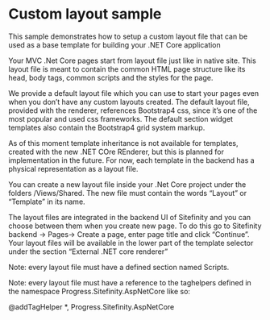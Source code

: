 # Custom layout sample
This sample demonstrates how to setup a custom layout file that can be used as a base template for building your .NET Core application

Your MVC .Net Core pages start from layout file just like in native site. This layout file is meant to contain the common HTML page structure like its head, body tags, common scripts and the styles for the page.  

We provide a default layout file which you can use to start your pages even when you don’t have any custom layouts created. The default layout file, provided with the renderer, references Bootstrap4 css, since it’s one of the most popular and used css frameworks. The default section widget templates also contain the Bootstrap4 grid system markup.  

As of this moment template inheritance is not available for templates, created with the new .NET COre REnderer, but this is planned for implementation in the future. For now, each template in the backend has a physical representation as a layout file. 

You can create a new layout file inside your .Net Core project under the folders /Views/Shared. The new file must contain the words “Layout” or “Template” in its name. 

The layout files are integrated in the backend UI of Sitefinity and you can choose between them when you create new page. To do this go to Sitefinity backend -> Pages-> Create a page, enter page title and click “Continue”. Your layout files will be available in the lower part of the template selector under the section “External .NET core renderer”  

Note: every layout file must have a defined section named Scripts. 

Note: every layout file must have a reference to the taghelpers defined in the namespace Progress.Sitefinity.AspNetCore like so:  

@addTagHelper *, Progress.Sitefinity.AspNetCore 